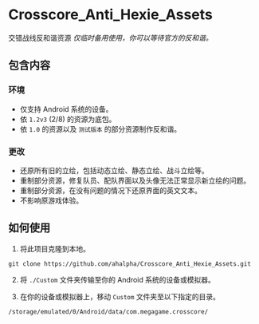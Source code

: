 # Crosscore_Anti_Hexie_Assets
交错战线反和谐资源
*仅临时备用使用，你可以等待官方的反和谐。*

## 包含内容
### 环境
- 仅支持 Android 系统的设备。
- 依 `1.2v3` (2/8) 的资源为底包。
- 依 `1.0` 的资源以及 `测试版本` 的部分资源制作反和谐。

### 更改
- 还原所有旧的立绘，包括动态立绘、静态立绘、战斗立绘等。
- 重制部分资源，修复队员、配队界面以及头像无法正常显示新立绘的问题。
- 重制部分资源，在没有问题的情况下还原界面的英文文本。
- 不影响原游戏体验。

## 如何使用

01. 将此项目克隆到本地。
```
git clone https://github.com/ahalpha/Crosscore_Anti_Hexie_Assets.git
```
02. 将 `./Custom` 文件夹传输至你的 Android 系统的设备或模拟器。

03. 在你的设备或模拟器上，移动 `Custom` 文件夹至以下指定的目录。
```
/storage/emulated/0/Android/data/com.megagame.crosscore/
```
